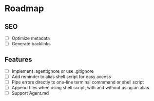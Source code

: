 # Roadmap

## SEO

- [ ] Optimize metadata
- [ ] Generate backlinks

## Features

- [ ] Implement .agentignore or use .gitignore
- [ ] Add reminder to alias shell script for easy access
- [ ] Pipe errors directly to one-line terminal commmand or shell script
- [ ] Append files when using shell script, with and without using an alias
- [ ] Support Agent.md
